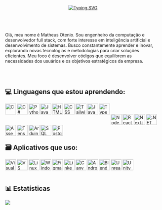 
<link rel="stylesheet" type='text/css' href="https://cdn.jsdelivr.net/gh/devicons/devicon@latest/devicon.min.css" />
          
<div align="center">
  <a href="https://git.io/typing-svg">
  <a href="https://git.io/typing-svg"><img src="https://readme-typing-svg.demolab.com?font=Fira+Code&pause=1000&color=62F729&background=24975C00&center=true&width=435&lines=%E2%82%8A+%CB%9A%E2%82%8A+%E2%9A%9CMatheus+Otenio%E2%9A%9C+%CB%9A+%E2%82%8A%CB%9A;%E2%8B%86%EF%BD%A1%EF%BE%9F%E2%98%81%EF%B8%8E%EF%BD%A1Computer+Engineer%E2%8B%86%EF%BD%A1%E2%98%81%EF%B8%8E%EF%BD%A1%E2%8B%86;%E2%96%91%E2%96%92%E2%96%93Full+Stack+Developer%E2%96%93%E2%96%92%E2%96%91" alt="Typing SVG" />
  </a>
</div>
    
<br/><br/>
###

Olá, meu nome é Matheus Otenio. Sou engenheiro da computação e desenvolvedor full stack, com forte interesse em inteligência artificial e desenvolvimento de sistemas. Busco constantemente aprender e inovar, explorando novas tecnologias e metodologias para criar soluções eficientes. Meu foco é desenvolver códigos que equilibrem as necessidades dos usuários e os objetivos estratégicos da empresa.

<br/><br/>

<div>
  
## 💻 Linguagens que estou aprendendo:
  
  <div>
    <img align="left" alt="C" title="C" width="35px" src="https://cdn.jsdelivr.net/gh/devicons/devicon/icons/c/c-original.svg" />
    <img align="left" alt="C#" title="C#" width="35px" src="https://cdn.jsdelivr.net/gh/devicons/devicon/icons/csharp/csharp-original.svg" />
    <img align="left" alt="Python" title="Python" width="35px" src="https://cdn.jsdelivr.net/gh/devicons/devicon/icons/python/python-original.svg" />
    <img align="left" alt="Java" title="Java" width="35px" src="https://cdn.jsdelivr.net/gh/devicons/devicon/icons/java/java-original.svg" />
    <img align="left" alt="HTML" title="HTML" width="35px" src="https://cdn.jsdelivr.net/gh/devicons/devicon/icons/html5/html5-original.svg" />
    <img align="left" alt="CSS" title="CSS" width="35px" src="https://cdn.jsdelivr.net/gh/devicons/devicon/icons/css3/css3-original.svg" />
    <img align="left" alt="Tailwind CSS" title="Tailwind CSS" width="35px" src="https://cdn.jsdelivr.net/gh/devicons/devicon@latest/icons/tailwindcss/tailwindcss-original.svg" />
    <img align="left" alt="JavaScript" title="JavaScript" width="35px" src="https://cdn.jsdelivr.net/gh/devicons/devicon/icons/javascript/javascript-original.svg" />
    <img align="left" alt="TypeScript" title="TypeScript" width="35px" src="https://cdn.jsdelivr.net/gh/devicons/devicon/icons/typescript/typescript-original.svg" />
    <br/><br/>
    <img align="left" alt="Node.js" title="Node.js" width="35px" src="https://cdn.jsdelivr.net/gh/devicons/devicon/icons/nodejs/nodejs-original.svg" />
    <img align="left" alt="React.js" title="React.js" width="35px" src="https://cdn.jsdelivr.net/gh/devicons/devicon/icons/react/react-original.svg"/>
    <img align="left" alt="Next.js" title="Next.js" width="35px" src="https://cdn.jsdelivr.net/gh/devicons/devicon/icons/nextjs/nextjs-original.svg" />
    <img align="left" alt=".NET" title=".NET" width="35px" src="https://cdn.jsdelivr.net/gh/devicons/devicon/icons/dot-net/dot-net-original.svg" />
    <img align="left" alt="Assembly" title="Assembly" width="35px" src="https://cdn.jsdelivr.net/gh/devicons/devicon/icons/devicon/devicon-original.svg" />
    <img align="left" alt="TensorFlow" title="TensorFlow" width="35px" src="https://cdn.jsdelivr.net/gh/devicons/devicon@latest/icons/tensorflow/tensorflow-original.svg" />
    <img align="left" alt="Arduino" title="Arduino" width="35px" src="https://cdn.jsdelivr.net/gh/devicons/devicon/icons/arduino/arduino-original-wordmark.svg" />
    <img align="left" alt="SQL" title="SQL" width="35px" src="https://cdn.jsdelivr.net/gh/devicons/devicon/icons/mysql/mysql-original.svg" />
    <img align="left" alt="PostgreSQL" title="PostgreSQL" width="35px" src="https://cdn.jsdelivr.net/gh/devicons/devicon/icons/postgresql/postgresql-original.svg" />
  </div>
  
  <br/><br/><br/>

 ## 🗃️ Aplicativos que uso:
  
  <div>
    <img align="left" alt="Visual Studio" title="Visual Studio" width="35px" src="https://cdn.jsdelivr.net/gh/devicons/devicon@latest/icons/visualstudio/visualstudio-original.svg" />
    <img align="left" alt="VS Code" title="VS Code" width="35px" src="https://cdn.jsdelivr.net/gh/devicons/devicon/icons/vscode/vscode-original.svg" />
    <i class="devicon-github-original" style="font-size: 35px;"></i>
    <img align="left" alt="Linux" title="Linux" width="35px" src="https://cdn.jsdelivr.net/gh/devicons/devicon/icons/linux/linux-original.svg" />
    <img align="left" alt="Windows" title="Windows" width="35px" src="https://cdn.jsdelivr.net/gh/devicons/devicon/icons/windows8/windows8-original.svg" />
    <img align="left" alt="Figma" title="Figma" width="35px" src="https://cdn.jsdelivr.net/gh/devicons/devicon/icons/figma/figma-original.svg" />
    <img align="left" alt="LinkedIn" title="LinkedIn" width="35px" src="https://cdn.jsdelivr.net/gh/devicons/devicon/icons/linkedin/linkedin-original.svg" />
    <img align="left" alt="Canva" title="Canva" width="35px" src="https://cdn.jsdelivr.net/gh/devicons/devicon@latest/icons/canva/canva-original.svg" />
    <img align="left" alt="Android" title="Android" width="35px" src="https://cdn.jsdelivr.net/gh/devicons/devicon@latest/icons/android/android-plain-wordmark.svg" />
    <img align="left" alt="Blender" title="Blender" width="35px" src="https://cdn.jsdelivr.net/gh/devicons/devicon/icons/blender/blender-original.svg" />
    <img align="left" alt="Unreal Engine" title="Unreal Engine" width="35px" src="https://cdn.jsdelivr.net/gh/devicons/devicon@latest/icons/unrealengine/unrealengine-original.svg" />
    <img align="left" alt="Unity" title="Unity" width="35px" src="https://cdn.jsdelivr.net/gh/devicons/devicon@latest/icons/unity/unity-original.svg" />
  </div>
  
  
  <br/><br/><br/>
  
 ## 📊 Estatísticas
  <img src="https://github-readme-stats.vercel.app/api/top-langs/?username=MatheusOtenio&theme=tokyonight&layout=compact&custom_title=Tecnologias&langs_count=9" />
</div>

